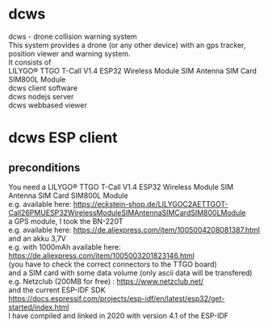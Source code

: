 # dcws
dcws - drone collision warning system<br>
This system provides a drone (or any other device) with an gps tracker, position viewer and warning system.<br>
It consists of<br>
LILYGO® TTGO T-Call V1.4 ESP32 Wireless Module SIM Antenna SIM Card SIM800L Module<br>
dcws client software<br>
dcws nodejs server<br>
dcws webbased viewer<br>

# dcws ESP client
## preconditions
You need a LILYGO® TTGO T-Call V1.4 ESP32 Wireless Module SIM Antenna SIM Card SIM800L Module<br>
e.g. available here: https://eckstein-shop.de/LILYGOC2AETTGOT-Call26PMUESP32WirelessModuleSIMAntennaSIMCardSIM800LModule <br>
a GPS module, I took the BN-220T<br>
e.g. available here: https://de.aliexpress.com/item/1005004208081387.html <br>
and an akku 3,7V <br>
e.g. with 1000mAh available here: https://de.aliexpress.com/item/1005003201823146.html <br>
(you have to check the correct connectors to the TTGO board) <br>
and a SIM card with some data volume (only ascii data will be transfered)<br>
e.g. Netzclub (200MB for free) : https://www.netzclub.net/ <br>
and the current ESP-IDF SDK<br>
https://docs.espressif.com/projects/esp-idf/en/latest/esp32/get-started/index.html <br>
I have compiled and linked in 2020 with version 4.1 of the ESP-IDF <br>
